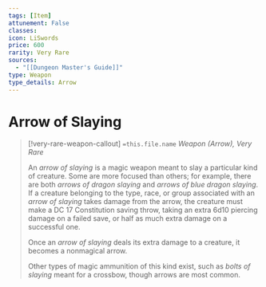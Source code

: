 ```yaml
---
tags: [Item]
attunement: False
classes: 
icon: LiSwords
price: 600
rarity: Very Rare
sources:
  - "[[Dungeon Master's Guide]]"
type: Weapon
type_details: Arrow
---
```

# Arrow of Slaying
>[!very-rare-weapon-callout] `=this.file.name`
>*Weapon (Arrow), Very Rare*
>
>An *arrow of slaying* is a magic weapon meant to slay a particular kind of creature. Some are more focused than others; for example, there are both *arrows of dragon slaying* and *arrows of blue dragon slaying*. If a creature belonging to the type, race, or group associated with an *arrow of slaying* takes damage from the arrow, the creature must make a DC 17 Constitution saving throw, taking an extra 6d10 piercing damage on a failed save, or half as much extra damage on a successful one.
>
>Once an *arrow of slaying* deals its extra damage to a creature, it becomes a nonmagical arrow.
>
>Other types of magic ammunition of this kind exist, such as *bolts of slaying* meant for a crossbow, though arrows are most common.
>
>
